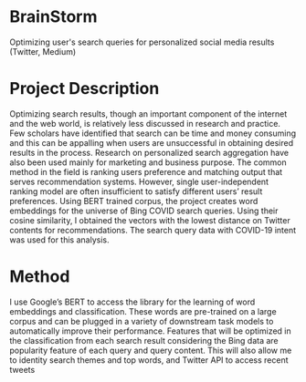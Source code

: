 # BrainStorm
Optimizing user's search queries for personalized social media results (Twitter, Medium)

# Project Description
Optimizing search results, though an important component
of the internet and the web world, is relatively less
discussed in research and practice. Few scholars have
identified that search can be time and money consuming
and this can be appalling when users are unsuccessful in
obtaining desired results in the process. Research on personalized
search aggregation have also been used mainly
for marketing and business purpose. The common method
in the field is ranking users preference and matching output
that serves recommendation systems. However, single
user-independent ranking model are often insufficient
to satisfy different users’ result preferences. Using BERT trained corpus,
the project creates word embeddings for
the universe of Bing COVID search queries.  Using their cosine similarity, I obtained
the vectors with the lowest distance on Twitter contents for recommendations.
The search query data with COVID-19
intent was used for this analysis.

# Method
I use Google’s BERT to
access the library for the learning of word embeddings
and classification. These words are pre-trained on a large
corpus and can be plugged in a variety of downstream
task models to automatically improve their performance.
Features that will be optimized in the classification
from each search result considering the Bing data are
popularity feature of each query and query content. This
will also allow me to identity search themes and top
words, and Twitter API to access recent tweets
